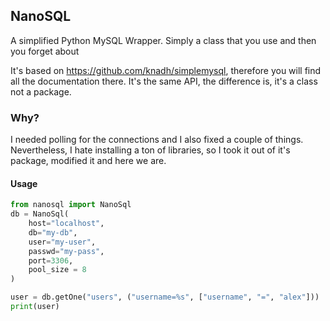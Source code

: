 ## NanoSQL
A simplified Python MySQL Wrapper. Simply a class that you use and then you forget about

It's based on https://github.com/knadh/simplemysql, therefore you will find all the documentation there. It's the same API, the difference is, it's a class not a package.


### Why?
I needed polling for the connections and I also fixed a couple of things. Nevertheless, I hate installing a ton of libraries, so I took it out of it's package, modified it and here we are.

#### Usage

```py
from nanosql import NanoSql
db = NanoSql(
    host="localhost",
    db="my-db",
    user="my-user",
    passwd="my-pass",
    port=3306,
    pool_size = 8
)

user = db.getOne("users", ("username=%s", ["username", "=", "alex"]))
print(user)
```